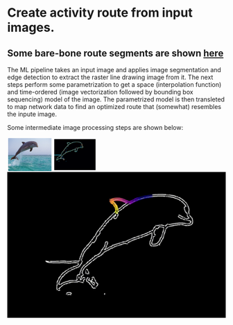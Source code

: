 # Create activity route from input images.

## Some bare-bone route segments are shown [here](https://ssarkarbht.github.io/map-art/)

The ML pipeline takes an input image and applies image segmentation and edge detection to extract the raster line drawing image from it. The next steps perform some parametrization to get a space (interpolation function) and time-ordered (image vectorization followed by bounding box sequencing) model of the image. The parametrized model is then transleted to map network data to find an optimized route that (somewhat) resembles the inpute image.

Some intermediate image processing steps are shown below:
<div style="display: flex; width:200px;">
  <img src="resources/dolphin_original.jpg" alt="Image 1" style="width: 50%; padding: 2px;">
  <img src="resources/dolphin_heatmap.png" alt="Image 2" style="width: 50%; padding: 2px;">
</div>

<div style="display: flex; justify-content: center;">
  <img src="resources/dolphin_tracking.gif" alt="Your GIF">
</div>
